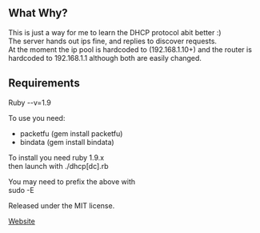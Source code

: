 What Why?
---------------
This is just a way for me to learn the DHCP protocol abit better :)  
The server hands out ips fine, and replies to discover requests.  
At the moment the ip pool is hardcoded to (192.168.1.10+) and the router is hardcoded to 192.168.1.1 although both are easily changed.  

Requirements
----------------
Ruby --v=1.9


To use you need: 

* packetfu (gem install packetfu)
* bindata (gem install bindata)

To install you need ruby 1.9.x  
then launch with 
    ./dhcp[dc].rb <eth adapter>

You may need to prefix the above with  
    sudo -E 

Released under the MIT license. 

[Website](http://aktowns.github.com/ikxDHCP/)
